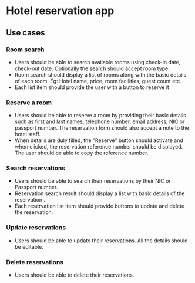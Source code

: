 
# Hotel reservation app

## Use cases

### Room search
- Users should be able to search available rooms using check-in date, check-out date. Optionally the search should accept room type.
- Room search should display a list of rooms along with the basic details of each room.
Eg: Hotel name, price, room facilities, guest count etc.
- Each list item should provide the user with a button to reserve it

### Reserve a room
- Users should be able to reserve a room by providing their basic details such as first and last names, telephone number, email address, NIC or passport number. The reservation form should also accept a note to the hotel staff.
- When details are duly filled, the "Reserve" button should activate and when clicked, the reservation reference number should be displayed. The user should be able to copy the reference number. 

### Search reservations
- Users should be able to search their reservations by their NIC or Passport number.
- Reservation search result should display a list with basic details of the reservation .
- Each reservation list item should provide buttons to update and delete the reservation.

### Update reservations
- Users should be able to update their reservations. All the details should be editable.

### Delete reservations
- Users should be able to delete their reservations.
